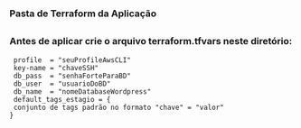 ### Pasta de Terraform da Aplicação

##

### Antes de aplicar crie o arquivo terraform.tfvars neste diretório:

 ```shell 
  profile  = "seuProfileAwsCLI" 
  key-name = "chaveSSH"
  db_pass  = "senhaForteParaBD"
  db_user  = "usuarioDoBD"
  db_name  = "nomeDatabaseWordpress"
  default_tags_estagio = {
  conjunto de tags padrão no formato "chave" = "valor"
}
  
 ```

 ##

